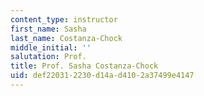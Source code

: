 ```yaml
---
content_type: instructor
first_name: Sasha
last_name: Costanza-Chock
middle_initial: ''
salutation: Prof.
title: Prof. Sasha Costanza-Chock
uid: def22031-2230-d14a-d410-2a37499e4147
---
```

